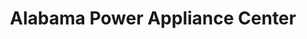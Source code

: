 ---
title: "Alabama Power Appliance Center"
url: /mobile/alabama-power-appliance-center/
shop: appliance
---